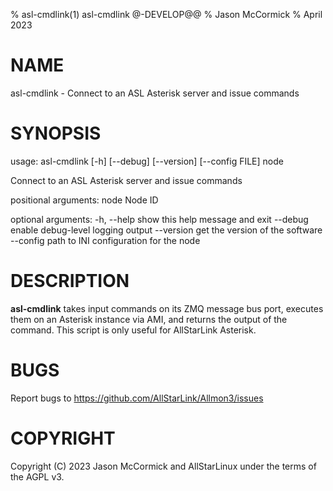 % asl-cmdlink(1) asl-cmdlink @-DEVELOP@@
% Jason McCormick
% April 2023

# NAME
asl-cmdlink - Connect to an ASL Asterisk server and issue commands

# SYNOPSIS
usage: asl-cmdlink [-h] [--debug] [--version] [--config FILE] node

Connect to an ASL Asterisk server and issue commands

positional arguments:
  node        Node ID

optional arguments:
  -h, --help  show this help message and exit
  --debug     enable debug-level logging output
  --version   get the version of the software
  --config    path to INI configuration for the node


# DESCRIPTION
**asl-cmdlink** takes input commands on its ZMQ message
bus port, executes them on an Asterisk instance 
via AMI, and returns the output of the command.
This script is only useful for AllStarLink Asterisk.

# BUGS
Report bugs to https://github.com/AllStarLink/Allmon3/issues

# COPYRIGHT
Copyright (C) 2023 Jason McCormick and AllStarLinux
under the terms of the AGPL v3.


